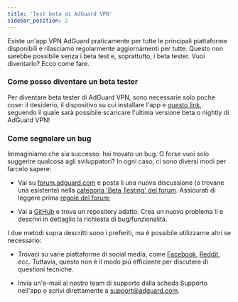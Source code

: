 ```yaml
---
title: 'Test beta di AdGuard VPN'
sidebar_position: 2
---
```


Esiste un'app VPN AdGuard praticamente per tutte le principali piattaforme disponibili e rilasciamo regolarmente aggiornamenti per tutte. Questo non sarebbe possibile senza i beta test e, soprattutto, i beta tester. Vuoi diventarlo? Ecco come fare.

### Come posso diventare un beta tester

Per diventare beta tester di AdGuard VPN, sono necessarie solo poche cose: il desiderio, il dispositivo su cui installare l'app e [questo link](https://adguard-vpn.com/en/beta.html), seguendo il quale sarà possibile scaricare l'ultima versione beta o nightly di AdGuard VPN!

### Come segnalare un bug

Immaginiamo che sia successo: hai trovato un bug. O forse vuoi solo suggerire qualcosa agli sviluppatori? In ogni caso, ci sono diversi modi per farcelo sapere:

- Vai su [forum.adguard.com](https://forum.adguard.com) e posta lì una nuova discussione (o trovane una esistente) nella [categoria 'Beta Testing' del forum](https://forum.adguard.com/index.php?categories/48/). Assicurati di leggere prima [regole del forum](https://forum.adguard.com/index.php?threads/14859/);

- Vai a [GitHub](https://github.com/AdguardTeam/) e trova un repository adatto. Crea un nuovo problema lì e descrivi in dettaglio la richiesta di bug/funzionalità.

I due metodi sopra descritti sono i preferiti, ma è possibile utilizzarne altri se necessario:

- Trovaci su varie piattaforme di social media, come [Facebook](https://www.facebook.com/AdguardEn/), [Reddit](https://www.reddit.com/r/Adguard/), ecc. Tuttavia, questo non è il modo più efficiente per discutere di questioni tecniche.

- Invia un'e-mail al nostro team di supporto dalla scheda Supporto nell'app o scrivi direttamente a [support@adguard.com](mailto:support@adguard.com).
